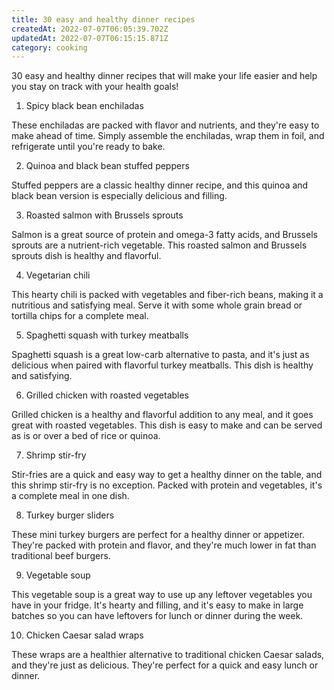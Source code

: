 ```yaml
---
title: 30 easy and healthy dinner recipes
createdAt: 2022-07-07T06:05:39.702Z
updatedAt: 2022-07-07T06:15:15.871Z
category: cooking
---
```


30 easy and healthy dinner recipes that will make your life easier and help you stay on track with your health goals!

1. Spicy black bean enchiladas

These enchiladas are packed with flavor and nutrients, and they're easy to make ahead of time. Simply assemble the enchiladas, wrap them in foil, and refrigerate until you're ready to bake.

2. Quinoa and black bean stuffed peppers

Stuffed peppers are a classic healthy dinner recipe, and this quinoa and black bean version is especially delicious and filling.

3. Roasted salmon with Brussels sprouts

Salmon is a great source of protein and omega-3 fatty acids, and Brussels sprouts are a nutrient-rich vegetable. This roasted salmon and Brussels sprouts dish is healthy and flavorful.

4. Vegetarian chili

This hearty chili is packed with vegetables and fiber-rich beans, making it a nutritious and satisfying meal. Serve it with some whole grain bread or tortilla chips for a complete meal.

5. Spaghetti squash with turkey meatballs

Spaghetti squash is a great low-carb alternative to pasta, and it's just as delicious when paired with flavorful turkey meatballs. This dish is healthy and satisfying.

6. Grilled chicken with roasted vegetables

Grilled chicken is a healthy and flavorful addition to any meal, and it goes great with roasted vegetables. This dish is easy to make and can be served as is or over a bed of rice or quinoa.

7. Shrimp stir-fry

Stir-fries are a quick and easy way to get a healthy dinner on the table, and this shrimp stir-fry is no exception. Packed with protein and vegetables, it's a complete meal in one dish.

8. Turkey burger sliders

These mini turkey burgers are perfect for a healthy dinner or appetizer. They're packed with protein and flavor, and they're much lower in fat than traditional beef burgers.

9. Vegetable soup

This vegetable soup is a great way to use up any leftover vegetables you have in your fridge. It's hearty and filling, and it's easy to make in large batches so you can have leftovers for lunch or dinner during the week.

10. Chicken Caesar salad wraps

These wraps are a healthier alternative to traditional chicken Caesar salads, and they're just as delicious. They're perfect for a quick and easy lunch or dinner.

